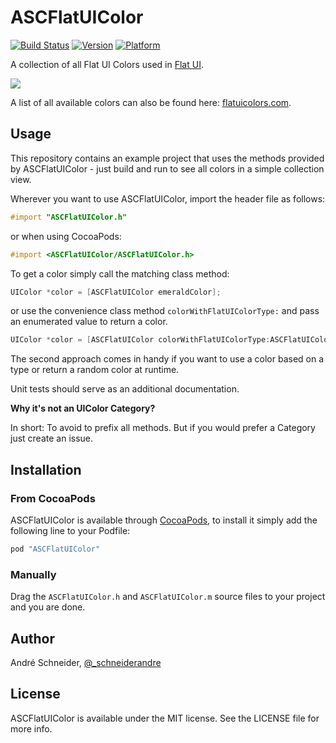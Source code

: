 # ASCFlatUIColor

[![Build Status](http://img.shields.io/travis/schneiderandre/ASCFlatUIColor.svg?style=flat)](https://travis-ci.org/schneiderandre/ASCFlatUIColor)
[![Version](http://img.shields.io/cocoapods/v/ASCFlatUIColor.svg?style=flat)](http://cocoadocs.org/docsets/ASCFlatUIColor)
[![Platform](http://img.shields.io/badge/platform-iOS-blue.svg?style=flat)](http://cocoadocs.org/docsets/ASCFlatUIColor)

A collection of all Flat UI Colors used in [Flat UI](http://designmodo.github.io/Flat-UI/).

![](https://d26dzxoao6i3hh.cloudfront.net/items/0d3z0X0I2y412C2r0r3x/ASCFlatUIColor.gif)

A list of all available colors can also be found here: [flatuicolors.com](http://flatuicolors.com).

## Usage

This repository contains an example project that uses the methods provided by ASCFlatUIColor - just build and run to see all colors in a simple collection view.

Wherever you want to use ASCFlatUIColor, import the header file as follows:

``` objective-c
#import "ASCFlatUIColor.h"
```
or when using CocoaPods:
``` objective-c
#import <ASCFlatUIColor/ASCFlatUIColor.h>
```

To get a color simply call the matching class method:

```objective-c
UIColor *color = [ASCFlatUIColor emeraldColor];
```
or use the convenience class method `colorWithFlatUIColorType:` and pass an enumerated value to return a color.

```objective-c
UIColor *color = [ASCFlatUIColor colorWithFlatUIColorType:ASCFlatUIColorTypeEmerald];
```
The second approach comes in handy if you want to use a color based on a type or return a random color at runtime.

Unit tests should serve as an additional documentation.

__Why it's not an UIColor Category?__

In short: To avoid to prefix all methods. But if you would prefer a Category just create an issue.

## Installation

### From CocoaPods

ASCFlatUIColor is available through [CocoaPods](http://cocoapods.org), to install
it simply add the following line to your Podfile:

```ruby
pod "ASCFlatUIColor"
```

### Manually

Drag the `ASCFlatUIColor.h` and `ASCFlatUIColor.m` source files to your project and you are done.

## Author

André Schneider, [@_schneiderandre](http://twitter.com/_schneiderandre)

## License

ASCFlatUIColor is available under the MIT license. See the LICENSE file for more info.
